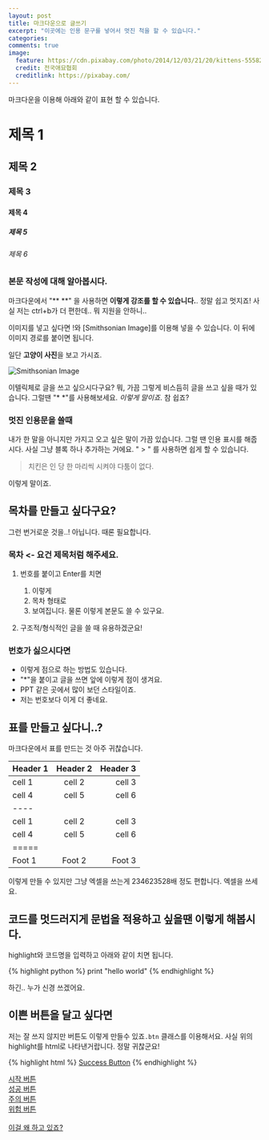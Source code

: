 ```yaml
---
layout: post
title: 마크다운으로 글쓰기
excerpt: "이곳에는 인용 문구를 넣어서 멋진 척을 할 수 있습니다."
categories:
comments: true
image:
  feature: https://cdn.pixabay.com/photo/2014/12/03/21/20/kittens-555822_960_720.jpg
  credit: 전국애묘협회
  creditlink: https://pixabay.com/
---
```


마크다운을 이용해 아래와 같이 표현 할 수 있습니다.

# 제목 1

## 제목 2

### 제목 3

#### 제목 4

##### 제목 5

###### 제목 6

### 본문 작성에 대해 알아봅시다.

마크다운에서 "** **" 을 사용하면 **이렇게 강조를 할 수 있습니다.**. 정말 쉽고 멋지죠! 사실 저는 ctrl+b가 더 편한데.. 뭐 지원을 안하니..

이미지를 넣고 싶다면 !와 [Smithsonian Image]를 이용해 넣을 수 있습니다. 이 뒤에 이미지 경로를 붙이면 됩니다.

일단 **고양이 사진**을 보고 가시죠.

![Smithsonian Image](https://cdn.pixabay.com/photo/2014/06/03/01/31/cat-360807_960_720.jpg)

이텔릭체로 글을 쓰고 싶으시다구요?
뭐, 가끔 그렇게 비스듬히 글을 쓰고 싶을 때가 있습니다.
그럴땐 "* *"를 사용해보세요.
*이렇게 말이죠*.
참 쉽죠?


### 멋진 인용문을 쓸때

내가 한 말을 아니지만 가지고 오고 싶은 말이 가끔 있습니다.
그럴 땐 인용 표시를 해줍시다. 사실 그냥 블록 하나 추가하는 거에요.
" > " 를 사용하면 쉽게 할 수 있습니다.

> 치킨은 인 당 한 마리씩 시켜야 다툼이 없다.

이렇게 말이죠.

## 목차를 만들고 싶다구요?

그런 번거로운 것을..! 아닙니다. 때론 필요합니다.

### 목차  <- 요건 제목처럼 해주세요.

1. 번호를 붙이고 Enter를 치면
   1. 이렇게
   2. 목차 형태로
   3. 보여집니다.
      물론 이렇게 본문도 쓸 수 있구요.
      
2. 구조적/형식적인 글을 쓸 때 유용하겠군요!

### 번호가 싫으시다면

* 이렇게 점으로 하는 방법도 있습니다.
* "*"을 붙이고 글을 쓰면 앞에 이렇게 점이 생겨요.
* PPT 같은 곳에서 많이 보던 스타일이죠.
* 저는 번호보다 이게 더 좋네요.

## 표를 만들고 싶다니..?

마크다운에서 표를 만드는 것 아주 귀찮습니다.

| Header 1 | Header 2 | Header 3 |
|:--------|:-------:|--------:|
| cell 1   | cell 2   | cell 3   |
| cell 4   | cell 5   | cell 6   |
|----
| cell 1   | cell 2   | cell 3   |
| cell 4   | cell 5   | cell 6   |
|=====
| Foot 1   | Foot 2   | Foot 3   |

이렇게 만들 수 있지만 그냥 엑셀을 쓰는게 234623528배 정도 편합니다.
엑셀을 쓰세요.

## 코드를 멋드러지게 문법을 적용하고 싶을땐 이렇게 해봅시다.

highlight와 코드명을 입력하고 아래와 같이 치면 됩니다.

{% highlight python %}
print "hello world"
{% endhighlight %}

하긴.. 누가 신경 쓰겠어요.

## 이쁜 버튼을 달고 싶다면

저는 잘 쓰지 않지만 버튼도 이렇게 만들수 있죠`.btn` 클래스를 이용해서요.
사실 위의 highlight를 html로 나타낸거랍니다. 정말 귀찮군요!

{% highlight html %}
<a href="#" class="btn btn-success">Success Button</a>
{% endhighlight %}

<div markdown="0"><a href="#" class="btn">시작 버튼</a></div>
<div markdown="0"><a href="#" class="btn btn-success">성공 버튼</a></div>
<div markdown="0"><a href="#" class="btn btn-warning">주의 버튼</a></div>
<div markdown="0"><a href="#" class="btn btn-danger">위험 버튼</a></div>
<br>
<div markdown="0"><a href="#" class="btn btn-info">이걸 왜 하고 있죠?</a></div>
